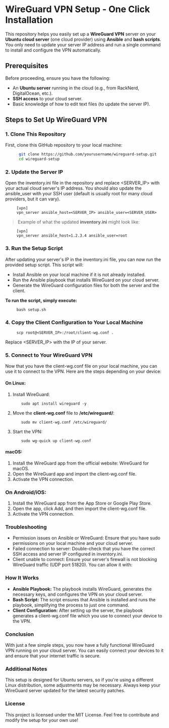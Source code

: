 # WireGuard VPN Setup - One Click Installation

This repository helps you easily set up a **WireGuard VPN** server on your **Ubuntu cloud server** (one cloud provider) using **Ansible** and **bash scripts**. You only need to update your server IP address and run a single command to install and configure the VPN automatically.

## Prerequisites

Before proceeding, ensure you have the following:
- An **Ubuntu server** running in the cloud (e.g., from RackNerd, DigitalOcean, etc.).
- **SSH access** to your cloud server.
- Basic knowledge of how to edit text files (to update the server IP).

## Steps to Set Up WireGuard VPN

### 1. Clone This Repository

First, clone this GitHub repository to your local machine:

```bash
      git clone https://github.com/yourusername/wireguard-setup.git
      cd wireguard-setup
```
### 2. Update the Server IP
Open the inventory.ini file in the repository and replace <SERVER_IP> with your actual cloud server's IP address. You should also update the ansible_user with your SSH user (default is usually root for many cloud providers, but it can vary).
```
     [vpn]
     vpn_server ansible_host=<SERVER_IP> ansible_user=<SERVER_USER>
```
> Example of what the updated **inventory.ini** might look like:
```
     [vpn]
     vpn_server ansible_host=1.2.3.4 ansible_user=root
```

### 3. Run the Setup Script
After updating your server's IP in the inventory.ini file, you can now run the provided setup script. This script will:

+ Install Ansible on your local machine if it is not already installed.
+ Run the Ansible playbook that installs WireGuard on your cloud server.
+ Generate the WireGuard configuration files for both the server and the client.

**To run the script, simply execute:**
```
     bash setup.sh
```
### 4. Copy the Client Configuration to Your Local Machine
```
     scp root@<SERVER_IP>:/root/client-wg.conf .
```
Replace <SERVER_IP> with the IP of your server.
### 5. Connect to Your WireGuard VPN
Now that you have the client-wg.conf file on your local machine, you can use it to connect to the VPN. Here are the steps depending on your device:
#### On Linux:
1. Install WireGuard:
```
       sudo apt install wireguard -y
```
2. Move the **client-wg.conf** file to **/etc/wireguard/**:
```
       sudo mv client-wg.conf /etc/wireguard/
```
3. Start the VPN:
```
       sudo wg-quick up client-wg.conf
```
#### macOS:
1. Install the WireGuard app from the official website: WireGuard for macOS.
2. Open the WireGuard app and import the client-wg.conf file.
3. Activate the VPN connection.

### On Android/iOS:
1. Install the WireGuard app from the App Store or Google Play Store.
2. Open the app, click Add, and then import the client-wg.conf file.
3. Activate the VPN connection.

### Troubleshooting
+ Permission issues on Ansible or WireGuard: Ensure that you have sudo permissions on your local machine and your cloud server.
+ Failed connection to server: Double-check that you have the correct SSH access and server IP configured in inventory.ini.
+ Client unable to connect: Ensure your server's firewall is not blocking WireGuard traffic (UDP port 51820). You can allow it with:

### How It Works
+ **Ansible Playbook:** The playbook installs WireGuard, generates the necessary keys, and configures the VPN on your cloud server.
+ **Bash Script:** The script ensures that Ansible is installed and runs the playbook, simplifying the process to just one command.
+ **Client Configuration:** After setting up the server, the playbook generates a client-wg.conf file which you use to connect your device to the VPN.

### Conclusion
With just a few simple steps, you now have a fully functional WireGuard VPN running on your cloud server. You can easily connect your devices to it and ensure that your internet traffic is secure.

### Additional Notes
This setup is designed for Ubuntu servers, so if you're using a different Linux distribution, some adjustments may be necessary.
Always keep your WireGuard server updated for the latest security patches.
### License
This project is licensed under the MIT License. Feel free to contribute and modify the setup for your own use!

